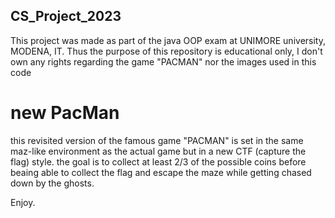 ## CS_Project_2023
This project was made as part of the java OOP exam at UNIMORE university, MODENA, IT.
Thus the purpose of this repository is educational only, I don't own any rights regarding the game "PACMAN" nor the images used in this code

# new PacMan
this revisited version of the famous game "PACMAN" is set in the same maz-like environment as the actual game but in a new CTF (capture the flag) style.
the goal is to collect at least 2/3 of the possible coins before beaing able to collect the flag and escape the maze while getting chased down by the ghosts.

Enjoy.
